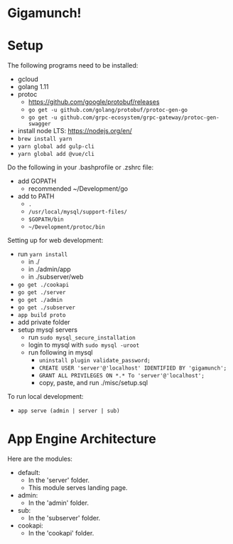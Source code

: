 # Gigamunch!

# Setup
The following programs need to be installed:
  - gcloud
  - golang 1.11
  - protoc 
    - https://github.com/google/protobuf/releases 
    - `go get -u github.com/golang/protobuf/protoc-gen-go`
    - `go get -u github.com/grpc-ecosystem/grpc-gateway/protoc-gen-swagger`
  - install node LTS: https://nodejs.org/en/
  - `brew install yarn`
  - `yarn global add gulp-cli`
  - `yarn global add @vue/cli`

Do the following in your .bashprofile or .zshrc file:
  - add GOPATH
    - recommended ~/Development/go
  - add to PATH
    - `.` 
    - `/usr/local/mysql/support-files/`
    - `$GOPATH/bin`
    - `~/Development/protoc/bin`

Setting up for web development:
  - run `yarn install`
    - in ./
    - in ./admin/app
    - in ./subserver/web
  - `go get ./cookapi`
  - `go get ./server`
  - `go get ./admin`
  - `go get ./subserver`
  - `app build proto`
  - add private folder
  - setup mysql servers 
    - run `sudo mysql_secure_installation`
    - login to mysql with `sudo mysql -uroot`
    - run following in mysql
      - `uninstall plugin validate_password;`
      - `CREATE USER 'server'@'localhost' IDENTIFIED BY 'gigamunch';`
      - `GRANT ALL PRIVILEGES ON *.* To 'server'@'localhost';`
      - copy, paste, and run ./misc/setup.sql

To run local development:
  - `app serve (admin | server | sub)`

# App Engine Architecture
Here are the modules:
  - default:
    - In the 'server' folder.
    - This module serves landing page.
  - admin:
    - In the 'admin' folder.
  - sub:
    - In the 'subserver' folder.
  - cookapi:
    - In the 'cookapi' folder.